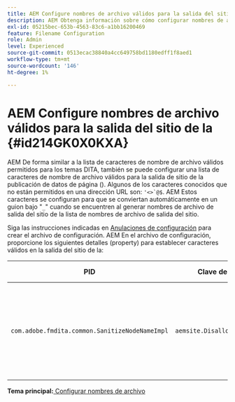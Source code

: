 ```yaml
---
title: AEM Configure nombres de archivo válidos para la salida del sitio de la
description: AEM Obtenga información sobre cómo configurar nombres de archivo válidos para la salida del sitio de la
exl-id: 05215bec-653b-4563-83c6-a1bb16200469
feature: Filename Configuration
role: Admin
level: Experienced
source-git-commit: 0513ecac38840a4cc649758bd1180edff1f8aed1
workflow-type: tm+mt
source-wordcount: '146'
ht-degree: 1%

---
```


# AEM Configure nombres de archivo válidos para la salida del sitio de la {#id214GK0X0KXA}

AEM De forma similar a la lista de caracteres de nombre de archivo válidos permitidos para los temas DITA, también se puede configurar una lista de caracteres de nombre de archivo válidos para la salida de sitio de la publicación de datos de página (). Algunos de los caracteres conocidos que no están permitidos en una dirección URL son: ``'<>`@$``. AEM Estos caracteres se configuran para que se conviertan automáticamente en un guion bajo &quot;`_`&quot; cuando se encuentren al generar nombres de archivo de salida del sitio de la lista de nombres de archivo de salida del sitio.

Siga las instrucciones indicadas en [Anulaciones de configuración](download-install-additional-config-override.md#) para crear el archivo de configuración. AEM En el archivo de configuración, proporcione los siguientes detalles \(property\) para establecer caracteres válidos en la salida del sitio de la:

| PID | Clave de propiedad | Valor de propiedad |
|---|------------|--------------|
| `com.adobe.fmdita.common.SanitizeNodeNameImpl` | `aemsite.DisallowedFileNameChars` | AEM Agregue los caracteres que desee reemplazar con un guion bajo en los nombres de archivo de salida del sitio de la. <br> **Valor predeterminado**: ``'<\>\`@$`` |

**Tema principal:**[ Configurar nombres de archivo](conf-file-names.md)
